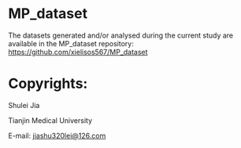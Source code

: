 # MP_dataset
The datasets generated and/or analysed during the current study are available in the MP_dataset repository: https://github.com/xielisos567/MP_dataset



# Copyrights:
Shulei Jia

Tianjin Medical University

E-mail: jiashu320lei@126.com